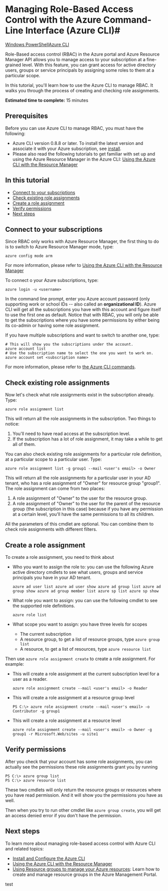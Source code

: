 <properties
	pageTitle="Managing Role-Based Access Control with the Azure CLI for Mac, Linux, and Windows"
	description="Managing role-based access control with Azure CLI."
	services=""
	documentationCenter=""
	authors="squillace"
	manager="timlt"
	editor="tomfitz"/>

<tags
	ms.service="multiple"
	ms.workload="multiple"
	ms.tgt_pltfrm="command-line-interface"
	ms.devlang="na"
	ms.topic="article"
	ms.date="04/26/2015"
	ms.author="tomfitz"/>

# Managing Role-Based Access Control with the Azure Command-Line Interface (Azure CLI)#

<div class="dev-center-tutorial-selector sublanding"><a href="/documentation/articles/powershell-rbac.md" title="Windows PowerShell" class="current">Windows PowerShell</a><a href="/documentation/articles/xplat-cli-rbac.md" title="Azure CLI">Azure CLI</a></div>

Role-Based access control (RBAC) in the Azure portal and Azure Resource Manager API allows you to manage access to your subscription at a fine-grained level. With this feature, you can grant access for active directory users, groups or service principals by assigning some roles to them at a particular scope.

In this tutorial, you'll learn how to use the Azure CLI to manage RBAC. It walks you through the process of creating and checking role assignments.

**Estimated time to complete:** 15 minutes

## Prerequisites ##

Before you can use Azure CLI to manage RBAC, you must have the following:

- Azure CLI version 0.8.8 or later. To install the latest version and associate it with your Azure subscription, see [install](xplat-cli-install.md).
- Please also read the following tutorials to get familiar with set up and using the Azure Resource Manager in the Azure CLI: [Using the Azure CLI with the Resource Manager](xplat-cli-azure-resource-manager.md)

## In this tutorial ##

* [Connect to your subscriptions](#connect)
* [Check existing role assignments](#check)
* [Create a role assignment](#create)
* [Verify permissions](#verify)
* [Next steps](#next)

## <a id="connect"></a>Connect to your subscriptions ##

Since RBAC only works with Azure Resource Manager, the first thing to do is to switch to Azure Resource Manager mode, type:

    azure config mode arm

For more information, please refer to [Using the Azure CLI with the Resource Manager](xplat-cli-azure-resource-manager.md)

To connect o your Azure subscriptions, type:

    azure login -u <username>

In the command line prompt, enter you Azure account password (only supporting work or school IDs -- also called an **organizational ID**). Azure CLI will get all the subscriptions you have with this account and figure itself to use the first one as default. Notice that with RBAC, you will only be able to get the subscriptions where you have some permissions by either being its co-admin or having some role assignment.

If you have multiple subscriptions and want to switch to another one, type:

    # This will show you the subscriptions under the account.
    azure account list
    # Use the subscription name to select the one you want to work on.
    azure account set <subscription name>

For more information, please refer to [the Azure CLI commands](azure-cli-arm-commands.md).

## <a id="check"></a>Check existing role assignments ##

Now let's check what role assignments exist in the subscription already. Type:

    azure role assignment list

This will return all the role assignments in the subscription. Two things to notice:

1. You'll need to have read access at the subscription level.
2. If the subscription has a lot of role assignment, it may take a while to get all of them.

You can also check existing role assignments for a particular role definition, at a particular scope to a particular user. Type:

    azure role assignment list -g group1 --mail <user's email> -o Owner

This will return all the role assignments for a particular user in your AD tenant, who has a role assignment of "Owner" for resource group "group1". The role assignment can come from two places:

1. A role assignment of "Owner" to the user for the resource group.
2. A role assignment of "Owner" to the user for the parent of the resource group (the subscription in this case) because if you have any permission at a certain level, you'll have the same permissions to all its children.

All the parameters of this cmdlet are optional. You can combine them to check role assignments with different filters.

## <a id="create"></a>Create a role assignment ##

To create a role assignment, you need to think about

- Who you want to assign the role to: you can use the following Azure active directory cmdlets to see what users, groups and service principals you have in your AD tenant.

    `azure ad user list
    azure ad user show
    azure ad group list
    azure ad group show
    azure ad group member list
    azure sp list
    azure sp show`

- What role you want to assign: you can use the following cmdlet to see the supported role definitions.

    `azure role list`

- What scope you want to assign: you have three levels for scopes

    - The current subscription
    - A resource group, to get a list of resource groups, type `azure group list`
    - A resource, to get a list of resources, type `azure resource list`

Then use `azure role assignment create` to create a role assignment. For example:

 - This will create a role assignment at the current subscription level for a user as a reader.

    `azure role assignment create --mail <user's email> -o Reader`

- This will create a role assignment at a resource group level

    `PS C:\> azure role assignment create --mail <user's email> -o Contributor -g group1`

- This will create a role assignment at a resource level

    `azure role assignment create --mail <user's email> -o Owner -g group1 -r Microsoft.Web/sites -u site1`

## <a id="verify"></a>Verify permissions ##

After you check that your account has some role assignments, you can actually see the permissions these role assignments grant you by running

    PS C:\> azure group list
    PS C:\> azure resource list

These two cmdlets will only return the resource groups or resources where you have read permission. And it will show you the permissions you have as well.

Then when you try to run other cmdlet like `azure group create`, you will get an access denied error if you don't have the permission.

## <a id="next"></a>Next steps ##

To learn more about managing role-based access control with Azure CLI and related topics:

- [Install and Configure the Azure CLI](xplat-cli-install.md)
- [Using the Azure CLI with the Resource Manager](xplat-cli-azure-resource-manager.md)
- [Using Resource groups to manage your Azure resources](resource-groups-overview.md): Learn how to create and manage resource groups in the Azure Management Portal.

test
